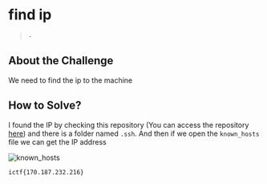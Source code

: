 # find ip
> `-`

## About the Challenge
We need to find the ip to the machine

## How to Solve?
I found the IP by checking this repository (You can access the repository [here](https://github.com/kristenchavis01/dotfiles)) and there is a folder named `.ssh`. And then if we open the `known_hosts` file we can get the IP address

![known_hosts](images/known_hosts.png)

```
ictf{170.187.232.216}
```